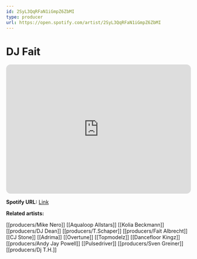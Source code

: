 ```yaml
---
id: 2SyL3QqRFaN1iGmpZ6ZbMI
type: producer
url: https://open.spotify.com/artist/2SyL3QqRFaN1iGmpZ6ZbMI
---
```

# DJ Fait

<iframe style="border-radius:12px" src="https://open.spotify.com/embed/artist/2SyL3QqRFaN1iGmpZ6ZbMI" width="100%" height="352" frameBorder="0" allowfullscreen="" allow="autoplay; clipboard-write; encrypted-media; fullscreen; picture-in-picture" loading="lazy"></iframe>

**Spotify URL:** [Link](https://open.spotify.com/artist/2SyL3QqRFaN1iGmpZ6ZbMI)

**Related artists:**

[[producers/Mike Nero]]
[[Aqualoop Allstars]]
[[Kolia Beckmann]]
[[producers/DJ Dean]]
[[producers/T.Schaper]]
[[producers/Fait Albrecht]]
[[CJ Stone]]
[[Adrima]]
[[Overtune]]
[[Topmodelz]]
[[Dancefloor Kingz]]
[[producers/Andy Jay Powell]]
[[Pulsedriver]]
[[producers/Sven Greiner]]
[[producers/Dj T.H.]]
